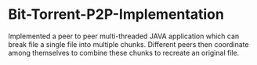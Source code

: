 # Bit-Torrent-P2P-Implementation
Implemented a peer to peer multi-threaded JAVA application which can break file a single file into multiple chunks. Different peers then coordinate among themselves to combine these chunks to recreate an original file.
